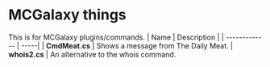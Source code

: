 # MCGalaxy things
This is for MCGalaxy plugins/commands.
| Name | Description |
| ------------- | -----|
| **CmdMeat.cs** | Shows a message from The Daily Meat.
| **whois2.cs** | An alternative to the whois command.
